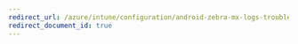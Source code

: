 ```yaml
---
redirect_url: /azure/intune/configuration/android-zebra-mx-logs-troubleshoot
redirect_document_id: true
---
```

